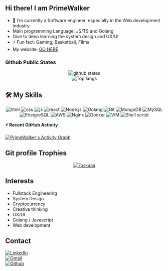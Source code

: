 ## Hi there! I am PrimeWalker

- 🌱 I’m currently a Software engineer, especially in the Web development industry
- Main programming Language: JS/TS and Golang
- Dive to deep learning the system design and UX/UI
- ⚡ Fun fact: Gaming, Basketball, Films
- My website: <a href="https://linkstack.primewalkervn.dev/"> GO HERE </a>

### Github Public States

<p align="center"> 
  <img src="https://github-readme-stats.vercel.app/api?username=primewalkervn&count_private=true&show_icons=true&theme=cobalt" alt="github states"> 
  <br>
  <img src="https://github-readme-stats.vercel.app/api/top-langs/?username=primewalkervn&exclude_repo=klee1611.github.io&layout=compact&theme=cobalt" alt="Top langs">
</p>

## 🛠️ My Skills

<p align="center">

  <img src="https://img.shields.io/badge/HTML5-E34F26?style=for-the-badge&  logo=html5&logoColor=white" alt="html">
  <img src="https://img.shields.io/badge/CSS-239120?&style=for-the-badge&  logo=css3&logoColor=white" alt="css">
  <img src="https://img.shields.io/badge/JavaScript-323330?style=for-the-badge&logo=javascript&logoColor=F7DF1E" alt="js">
  <img src="https://img.shields.io/badge/react-%2320232a.svg?style=for-the-badge&logo=react&logoColor=%2361DAFB" alt="react">
  <img src="https://img.shields.io/badge/Node.js-43853D?style=for-the-badge&logo=node.js&logoColor=white" alt="Node.js">
  <img src="https://img.shields.io/badge/go-%2300ADD8.svg?style=for-the-badge&logo=go&logoColor=white" alt="Golang">
  <img src="https://img.shields.io/badge/git-%23F05033.svg?style=for-the-badge&logo=git&logoColor=white" alt="Git">
  <img src="https://img.shields.io/badge/MongoDB-4EA94B?style=for-the-badge&logo=mongodb&logoColor=white" alt="MongoDB">
  <img src="https://img.shields.io/badge/MySQL-00000F?style=for-the-badge&logo=mysql&logoColor=white" alt="MySQL">
  <img src="https://img.shields.io/badge/PostgreSQL-316192?style=for-the-badge&logo=postgresql&logoColor=white" alt="PostgreSQL">
  <img src="https://img.shields.io/badge/Amazon_AWS-232F3E?style=for-the-badge&logo=amazon-aws&logoColor=white" alt="AWS">
  <img src="https://img.shields.io/badge/nginx-%23009639.svg?style=for-the-badge&logo=nginx&logoColor=white" alt="Nginx">
  <img src="https://img.shields.io/badge/docker-%230db7ed.svg?style=for-the-badge&logo=docker&logoColor=white" alt="Docker">
  <img src="https://img.shields.io/badge/VIM-%2311AB00.svg?style=for-the-badge&logo=vim&logoColor=white" alt="VIM">
  <img src="https://img.shields.io/badge/shell_script-%23121011.svg?style=for-the-badge&logo=gnu-bash&logoColor=white" alt="Shell script">
</p>

<summary><b>⚡ Recent GitHub Activity</b></summary>
<br/>
   <a href="https://github.com/PrimeWalkerVN"><img alt="PrimeWalker's Activity Graph" src="https://github-readme-activity-graph.vercel.app/graph?username=primewalkervn&bg_color=1a1b27&color=aa82d9&line=628edb&point=64bfaf&area=true&hide_border=true" /></a>
<br/>

## Git profile Trophies

<p align="center"> <a href="https://github.com/ryo-ma/github-profile-trophy"><img src="https://github-profile-trophy.vercel.app/?username=primewalkervn&layout=compact&theme=algolia" alt="7oskaaa" /></a> </p>

## Interests

- Fullstack Engineering
- System Design
- Cryptocurrency
- Creative thinking
- UX/UI
- Golang / Javascript
- Web development

## Contact

<a href="https://www.linkedin.com/in/primewalker/" target="_blank">
  <img src="https://img.shields.io/badge/LinkedIn-0077B5?style=for-the-badge&logo=linkedin&logoColor=white" alt="LinkedIn">
</a><br>
<a href="mailto:primewalkervn@gmail.com" target="_blank">
  <img src="https://img.shields.io/badge/Gmail-D14836?style=for-the-badge&logo=gmail&logoColor=white" alt="Gmail">
</a><br>
<a href="https://github.com/primewalkervn">
  <img src="https://img.shields.io/badge/GitHub-100000?style=for-the-badge&logo=github&logoColor=white" alt="Github">
</a><br>
